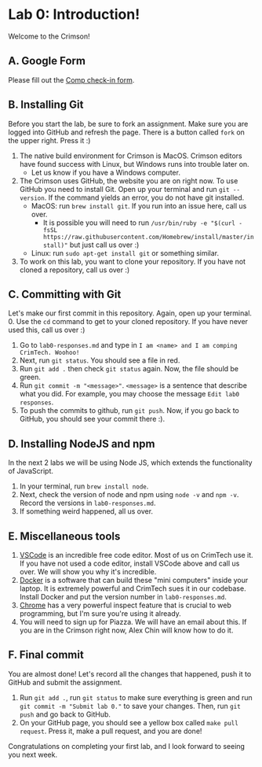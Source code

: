 # Lab 0: Introduction!
Welcome to the Crimson!

## A. Google Form
Please fill out the [Comp check-in form](https://forms.gle/uhyzJKPUyxch74UW7).

## B. Installing Git
Before you start the lab, be sure to fork an assignment. Make sure you are logged into GitHub and refresh the page. There is a button called `fork` on the upper right. Press it :)

1. The native build environment for Crimson is MacOS. Crimson editors have found success with Linux, but Windows runs into trouble later on. 
    * Let us know if you have a Windows computer.
2. The Crimson uses GitHub, the website you are on right now. To use GitHub you need to install Git. Open up your terminal and run `git --version`. If the command yields an error, you do not have git installed.
    * MacOS: run `brew install git`. If you run into an issue here, call us over.
        * It is possible you will need to run `/usr/bin/ruby -e "$(curl -fsSL https://raw.githubusercontent.com/Homebrew/install/master/install)"` but just call us over :)
    * Linux: run `sudo apt-get install git` or something similar.
3. To work on this lab, you want to clone your repository. If you have not cloned a repository, call us over :)

## C. Committing with Git
Let's make our first commit in this repository. Again, open up your terminal.
0. Use the `cd` command to get to your cloned repository. If you have never used this, call us over :)
1. Go to `lab0-responses.md` and type in `I am <name> and I am comping CrimTech. Woohoo!`
2. Next, run `git status`. You should see a file in red.
3. Run `git add .` then check `git status` again. Now, the file should be green.
4. Run `git commit -m "<message>"`. `<message>` is a sentence that describe what you did. For example, you may choose the message `Edit lab0 responses`.
5. To push the commits to github, run `git push`. Now, if you go back to GitHub, you should see your commit there :).

## D. Installing NodeJS and npm
In the next 2 labs we will be using Node JS, which extends the functionality of JavaScript. 
1. In your terminal, run `brew install node`.
2. Next, check the version of node and npm using `node -v` and `npm -v`. Record the versions in `lab0-responses.md`.
3. If something weird happened, all us over.

## E. Miscellaneous tools
1. [VSCode](https://code.visualstudio.com/) is an incredible free code editor. Most of us on CrimTech use it. If you have not used a code editor, install VSCode above and call us over. We will show you why it's incredible.
2. [Docker](https://www.docker.com/) is a software that can build these "mini computers" inside your laptop. It is extremely powerful and CrimTech sues it in our codebase. Install Docker and put the version number in `lab0-responses.md`.
3. [Chrome](https://www.google.com/chrome/) has a very powerful inspect feature that is crucial to web programming, but I'm sure you're using it already.
4. You will need to sign up for Piazza. We will have an email about this. If you are in the Crimson right now, Alex Chin will know how to do it.

## F. Final commit
You are almost done! Let's record all the changes that happened, push it to GitHub and submit the assignment.
1. Run `git add .`, run `git status` to make sure everything is green and run `git commit -m "Submit lab 0."` to save your changes. Then, run `git push` and go back to GitHub.
2. On your GitHub page, you should see a yellow box called `make pull request`. Press it, make a pull request, and you are done!

Congratulations on completing your first lab, and I look forward to seeing you next week.